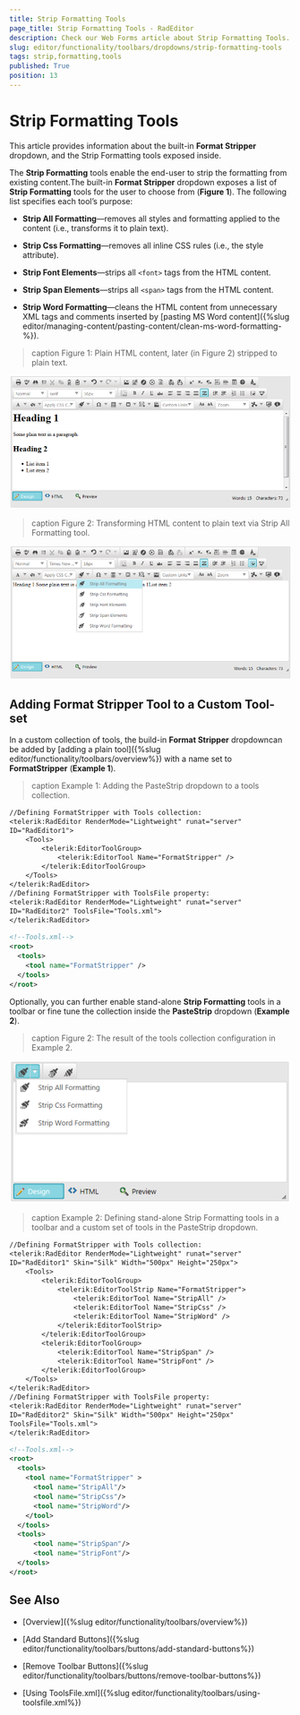 ```yaml
---
title: Strip Formatting Tools
page_title: Strip Formatting Tools - RadEditor
description: Check our Web Forms article about Strip Formatting Tools.
slug: editor/functionality/toolbars/dropdowns/strip-formatting-tools
tags: strip,formatting,tools
published: True
position: 13
---
```


# Strip Formatting Tools

This article provides information about the built-in **Format Stripper** dropdown,	and the Strip Formatting tools exposed inside.

The **Strip Formatting** tools enable the end-user to strip the formatting from existing content.The built-in **Format Stripper** dropdown exposes a list of **Strip Formatting** tools for the user to choose from (**Figure 1**). The following list specifies each tool’s purpose:

* **Strip All Formatting**—removes all styles and formatting applied to the content (i.e., transforms it to plain text).

* **Strip Css Formatting**—removes all inline CSS rules (i.e., the style attribute).

* **Strip Font Elements**—strips all `<font>` tags from the HTML content.

* **Strip Span Elements**—strips all `<span>` tags from the HTML content.

* **Strip Word Formatting**—cleans the HTML content from unnecessary XML tags and comments inserted by [pasting MS Word content]({%slug editor/managing-content/pasting-content/clean-ms-word-formatting-%}).

>caption Figure 1: Plain HTML content, later (in Figure 2) stripped to plain text.

![editor-paste-dialogs-result](images/editor-paste-dialogs-result.png)

>caption Figure 2: Transforming HTML content to plain text via Strip All Formatting tool.

![editor-format-stripper](images/editor-format-stripper.png)

## Adding Format Stripper Tool to a Custom Tool-set

In a custom collection of tools, the build-in **Format Stripper** dropdowncan be added by [adding a plain tool]({%slug editor/functionality/toolbars/overview%}) with a name set to	**FormatStripper** (**Example 1**).

>caption Example 1: Adding the PasteStrip dropdown to a tools collection.

````ASP.NET
//Defining FormatStripper with Tools collection:
<telerik:RadEditor RenderMode="Lightweight" runat="server" ID="RadEditor1">
	<Tools>
		<telerik:EditorToolGroup>
			<telerik:EditorTool Name="FormatStripper" />
		</telerik:EditorToolGroup>
	</Tools>
</telerik:RadEditor>
//Defining FormatStripper with ToolsFile property:
<telerik:RadEditor RenderMode="Lightweight" runat="server" ID="RadEditor2" ToolsFile="Tools.xml">
</telerik:RadEditor>
````
````XML
<!--Tools.xml-->
<root>
  <tools>
	<tool name="FormatStripper" />
  </tools>
</root>
````

Optionally, you can further enable stand-alone **Strip Formatting** tools in a toolbar or fine tune the collection inside the **PasteStrip** dropdown (**Example 2**).

>caption Figure 2: The result of the tools collection configuration in Example 2.

![custom-strip-tools-collection](images/custom-strip-tools-collection.png)

>caption Example 2: Defining stand-alone Strip Formatting tools in a toolbar and a custom set of tools in the PasteStrip dropdown.

````ASP.NET
//Defining FormatStripper with Tools collection:
<telerik:RadEditor RenderMode="Lightweight" runat="server" ID="RadEditor1" Skin="Silk" Width="500px" Height="250px">
	<Tools>
		<telerik:EditorToolGroup>
			<telerik:EditorToolStrip Name="FormatStripper">
				<telerik:EditorTool Name="StripAll" />
				<telerik:EditorTool Name="StripCss" />
				<telerik:EditorTool Name="StripWord" />
			</telerik:EditorToolStrip>
		</telerik:EditorToolGroup>
		<telerik:EditorToolGroup>
			<telerik:EditorTool Name="StripSpan" />
			<telerik:EditorTool Name="StripFont" />
		</telerik:EditorToolGroup>
	</Tools>
</telerik:RadEditor>
//Defining FormatStripper with ToolsFile property:
<telerik:RadEditor RenderMode="Lightweight" runat="server" ID="RadEditor2" Skin="Silk" Width="500px" Height="250px" ToolsFile="Tools.xml">
</telerik:RadEditor>	
````
````XML
<!--Tools.xml-->
<root>
  <tools>
	<tool name="FormatStripper" >
	  <tool name="StripAll"/>
	  <tool name="StripCss"/>
	  <tool name="StripWord"/>
	</tool>
  </tools>
  <tools>
	  <tool name="StripSpan"/>
	  <tool name="StripFont"/>
  </tools>
</root>	
````

## See Also

 * [Overview]({%slug editor/functionality/toolbars/overview%})

 * [Add Standard Buttons]({%slug editor/functionality/toolbars/buttons/add-standard-buttons%})

 * [Remove Toolbar Buttons]({%slug editor/functionality/toolbars/buttons/remove-toolbar-buttons%})

 * [Using ToolsFile.xml]({%slug editor/functionality/toolbars/using-toolsfile.xml%})
